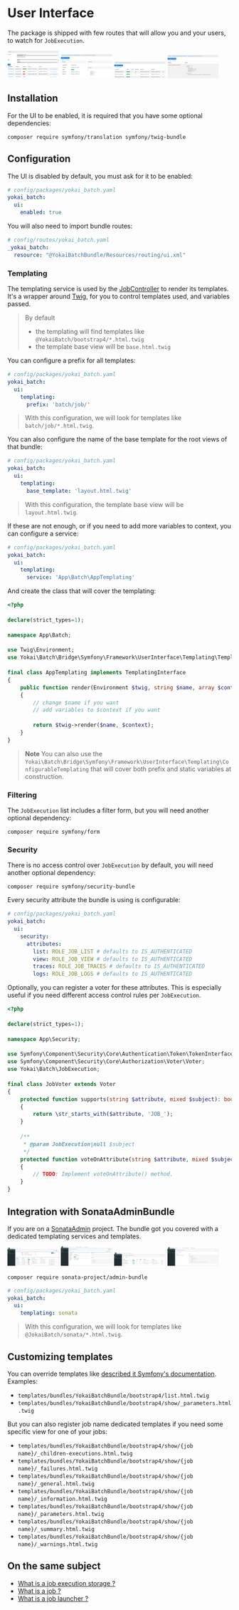 # User Interface

The package is shipped with few routes that will allow you and your users, to watch for `JobExecution`.

<img src="images/bootstrap4-list.png" alt="Bootstrap 4 - List action" width="23%"> <img src="images/bootstrap4-details.png" alt="Bootstrap 4 - Detail : Information" width="23%"> <img src="images/bootstrap4-children.png" alt="Bootstrap 4 - Detail : Children" width="23%"> <img src="images/bootstrap4-warnings.png" alt="Bootstrap 4 - Detail : Warnings" width="23%">


## Installation

For the UI to be enabled, it is required that you have some optional dependencies:
```shell
composer require symfony/translation symfony/twig-bundle
```


## Configuration

The UI is disabled by default, you must ask for it to be enabled:
```yaml
# config/packages/yokai_batch.yaml
yokai_batch:
  ui:
    enabled: true
```

You will also need to import bundle routes:
```yaml
# config/routes/yokai_batch.yaml
_yokai_batch:
  resource: "@YokaiBatchBundle/Resources/routing/ui.xml"
```

### Templating

The templating service is used by the [JobController](../src/UserInterface/Controller/JobController.php) to render its templates.
It's a wrapper around [Twig](https://twig.symfony.com/), for you to control templates used, and variables passed.

> By default
> - the templating will find templates like `@YokaiBatch/bootstrap4/*.html.twig`
> - the template base view will be `base.html.twig`

You can configure a prefix for all templates:
```yaml
# config/packages/yokai_batch.yaml
yokai_batch:
  ui:
    templating:
      prefix: 'batch/job/'
```
> With this configuration, we will look for templates like `batch/job/*.html.twig`.

You can also configure the name of the base template for the root views of that bundle:
```yaml
# config/packages/yokai_batch.yaml
yokai_batch:
  ui:
    templating:
      base_template: 'layout.html.twig'
```
> With this configuration, the template base view will be `layout.html.twig`.

If these are not enough, or if you need to add more variables to context, you can configure a service:
```yaml
# config/packages/yokai_batch.yaml
yokai_batch:
  ui:
    templating:
      service: 'App\Batch\AppTemplating'
```

And create the class that will cover the templating:
```php
<?php

declare(strict_types=1);

namespace App\Batch;

use Twig\Environment;
use Yokai\Batch\Bridge\Symfony\Framework\UserInterface\Templating\TemplatingInterface;

final class AppTemplating implements TemplatingInterface
{
    public function render(Environment $twig, string $name, array $context): string
    {
        // change $name if you want
        // add variables to $context if you want

        return $twig->render($name, $context);
    }
}
```

> **Note** You can also use the `Yokai\Batch\Bridge\Symfony\Framework\UserInterface\Templating\ConfigurableTemplating` that will cover both prefix and static variables at construction.


### Filtering

The `JobExecution` list includes a filter form, but you will need another optional dependency:
```shell
composer require symfony/form
```

### Security

There is no access control over `JobExecution` by default, you will need another optional dependency:
```shell
composer require symfony/security-bundle
```

Every security attribute the bundle is using is configurable:
```yaml
# config/packages/yokai_batch.yaml
yokai_batch:
  ui:
    security:
      attributes:
        list: ROLE_JOB_LIST # defaults to IS_AUTHENTICATED
        view: ROLE_JOB_VIEW # defaults to IS_AUTHENTICATED
        traces: ROLE_JOB_TRACES # defaults to IS_AUTHENTICATED
        logs: ROLE_JOB_LOGS # defaults to IS_AUTHENTICATED
```

Optionally, you can register a voter for these attributes.
This is especially useful if you need different access control rules per `JobExecution`.
```php
<?php

declare(strict_types=1);

namespace App\Security;

use Symfony\Component\Security\Core\Authentication\Token\TokenInterface;
use Symfony\Component\Security\Core\Authorization\Voter\Voter;
use Yokai\Batch\JobExecution;

final class JobVoter extends Voter
{
    protected function supports(string $attribute, mixed $subject): bool
    {
        return \str_starts_with($attribute, 'JOB_');
    }

    /**
     * @param JobExecution|null $subject
     */
    protected function voteOnAttribute(string $attribute, mixed $subject, TokenInterface $token): bool
    {
        // TODO: Implement voteOnAttribute() method.
    }
}
```


## Integration with SonataAdminBundle

If you are on a [SonataAdmin](https://symfony.com/bundles/SonataAdminBundle/current/index.html) project.
The bundle got you covered with a dedicated templating services and templates.

<img src="images/sonata-list.png" alt="Sonata - List action" width="23%"> <img src="images/sonata-details.png" alt="Sonata - Detail : Information" width="23%"> <img src="images/sonata-children.png" alt="Sonata - Detail : Children" width="23%"> <img src="images/sonata-warnings.png" alt="Sonata - Detail : Warnings" width="23%">

```shell
composer require sonata-project/admin-bundle
```

```yaml
# config/packages/yokai_batch.yaml
yokai_batch:
  ui:
    templating: sonata
```
> With this configuration, we will look for templates like `@JokaiBatch/sonata/*.html.twig`.


## Customizing templates

You can override templates like [described it Symfony's documentation](https://symfony.com/doc/current/bundles/override.html).
Examples:
- `templates/bundles/YokaiBatchBundle/bootstrap4/list.html.twig`
- `templates/bundles/YokaiBatchBundle/bootstrap4/show/_parameters.html.twig`

But you can also register job name dedicated templates if you need some specific view for one of your jobs:
- `templates/bundles/YokaiBatchBundle/bootstrap4/show/{job name}/_children-executions.html.twig`
- `templates/bundles/YokaiBatchBundle/bootstrap4/show/{job name}/_failures.html.twig`
- `templates/bundles/YokaiBatchBundle/bootstrap4/show/{job name}/_general.html.twig`
- `templates/bundles/YokaiBatchBundle/bootstrap4/show/{job name}/_information.html.twig`
- `templates/bundles/YokaiBatchBundle/bootstrap4/show/{job name}/_parameters.html.twig`
- `templates/bundles/YokaiBatchBundle/bootstrap4/show/{job name}/_summary.html.twig`
- `templates/bundles/YokaiBatchBundle/bootstrap4/show/{job name}/_warnings.html.twig`

## On the same subject

- [What is a job execution storage ?](https://github.com/yokai-php/batch/blob/0.x/docs/domain/job-execution-storage.md)
- [What is a job ?](https://github.com/yokai-php/batch/blob/0.x/docs/domain/job.md)
- [What is a job launcher ?](https://github.com/yokai-php/batch/blob/0.x/docs/domain/job-launcher.md)
